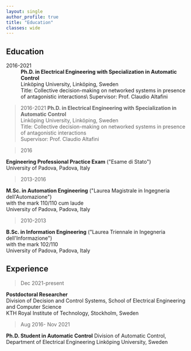 ```yaml
---
layout: single
author_profile: true
title: "Education"
classes: wide
---
```


## Education
<DL>
<DT>2016-2021
<DD><STRONG>Ph.D. in Electrical Engineering with Specialization in Automatic Control</STRONG>
<DD>Linköping University, Linköping, Sweden
<DD>Title: Collective decision-making on networked systems in presence of antagonistic interactions\
Supervisor: Prof. Claudio Altafini
</DL>
	
	
> 2016-2021
**Ph.D. in Electrical Engineering with Specialization in Automatic Control**\
Linköping University, Linköping, Sweden\
Title: Collective decision-making on networked systems in presence of antagonistic interactions\
Supervisor: Prof. Claudio Altafini
	
> 2016

**Engineering Professional Practice Exam** ("Esame di Stato")\
University of Padova, Padova, Italy
	
> 2013-2016
 
**M.Sc. in Automation Engineering** ("Laurea Magistrale in Ingegneria dell'Automazione") \
with the mark 110/110 cum laude\
University of Padova, Padova, Italy
	
> 2010-2013

**B.Sc. in Information Engineering** ("Laurea Triennale in Ingegneria dell'Informazione")\
with the mark 102/110\
University of Padova, Padova, Italy
	

## Experience

> Dec 2021-present

**Postdoctoral Researcher**\
Division of Decision and Control Systems, School of Electrical Engineering and Computer Science\
KTH Royal Institute of Technology, Stockholm, Sweden

> Aug 2016- Nov 2021

**Ph.D. Student in Automatic Control**
Division of Automatic Control, Department of Electrical Engineering
Linköping University, Sweden 

